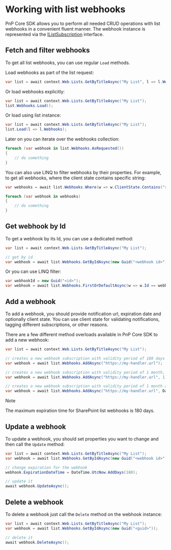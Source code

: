 # Working with list webhooks

PnP Core SDK allows you to perform all needed CRUD operations with list webhooks in a convenient fluent manner. The webhook instance is represented via the [IListSubscription](https://pnp.github.io/pnpcore/api/PnP.Core.Model.SharePoint.IListSubscription.html) interface.

## Fetch and filter webhooks

To get all list webhooks, you can use regular `Load` methods.

Load webhooks as part of the list request:

```csharp
var list = await context.Web.Lists.GetByTitleAsync("My List", l => l.Webhooks);
```

Or load webhooks explicitly:

```csharp
var list = await context.Web.Lists.GetByTitleAsync("My List");
list.Webhooks.Load();
```

Or load using list instance:

```csharp
var list = await context.Web.Lists.GetByTitleAsync("My List");
list.Load(l => l.Webhooks);
```

Later on you can iterate over the webhooks collection:

```csharp
foreach (var webhook in list.Webhooks.AsRequested())
{
    // do something
}
```

You can also use LINQ to filter webhooks by their properties. For example, to get all webhooks, where the client state contains specific string:

```csharp
var webhooks = await list.Webhooks.Where(w => w.ClientState.Contains("state")).ToListAsync();

foreach (var webhook in webhooks)
{
    // do something
}
```

## Get webhook by Id

To get a webhook by its Id, you can use a dedicated method:

```csharp
var list = await context.Web.Lists.GetByTitleAsync("My List");

// get by id
var webhook = await list.Webhooks.GetByIdAsync(new Guid("<webhook id>"));
```

Or you can use LINQ filter:

```csharp
var webhookId = new Guid("<id>");
var webhook = await list.Webhooks.FirstOrDefaultAsync(w => w.Id == webhookId);
```

## Add a webhook

To add a webhook, you should provide notification url, expiration date and optionally client state. You can use client state for validating notifications, tagging different subscriptions, or other reasons.

There are a few different method overloads available in PnP Core SDK to add a new webhook:

```csharp
var list = await context.Web.Lists.GetByTitleAsync("My List");

// creates a new webhook subscription with validity period of 180 days (maximum possible), doesn't set client state
var webhook = await list.Webhooks.AddAsync("https://my-handler.url");

// creates a new webhook subscription with validity period of 1 month, doesn't set client state
var webhook = await list.Webhooks.AddAsync("https://my-handler.url", 1);

// creates a new webhook subscription with validity period of 1 month and sets client state.
var webhook = await list.Webhooks.AddAsync("https://my-handler.url", DateTime.UtcNow.AddMonths(1), "tag:client");
```

> [!Note]
>
> The maximum expiration time for SharePoint list webhooks is 180 days.

## Update a webhook

To update a webhook, you should set properties you want to change and then call the `Update` method:

```csharp
var list = await context.Web.Lists.GetByTitleAsync("My List");
var webhook = await list.Webhooks.GetByIdAsync(new Guid("<webhook id>"));

// change expiration for the webhook
webhook.ExpirationDateTime = DateTime.UtcNow.AddDays(180);

// update it
await webhook.UpdateAsync();
```

## Delete a webhook

To delete a webhook just call the `Delete` method on the webhook instance:

```csharp
var list = await context.Web.Lists.GetByTitleAsync("My List");
var webhook = await list.Webhooks.GetByIdAsync(new Guid("<guid>"));

// delete it
await webhook.DeleteAsync();
```
